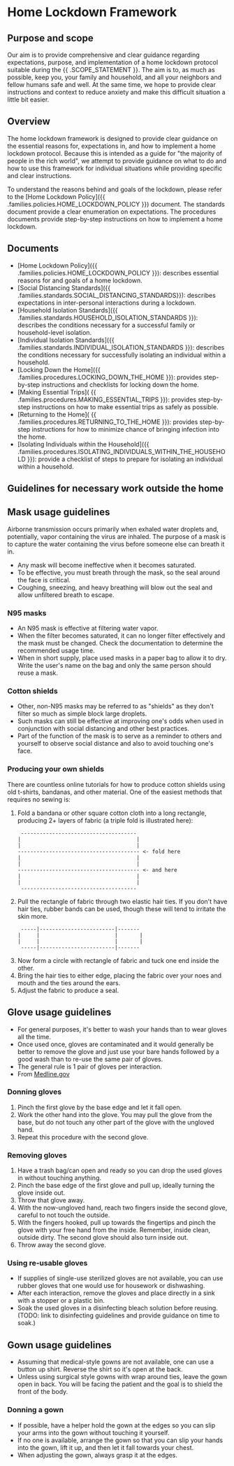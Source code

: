 # Home Lockdown Framework

## Purpose and scope

Our aim is to provide comprehensive and clear guidance regarding expectations, purpose, and implementation of a home lockdown protocol suitable during the {{ .SCOPE_STATEMENT }}. The aim is to, as much as possible, keep you, your family and household, and all your neighbors and fellow humans safe and well. At the same time, we hope to provide clear instructions and context to reduce anxiety and make this difficult situation a little bit easier.

## Overview

The home lockdown framework is designed to provide clear guidance on the essential reasons for, expectations in, and how to implement a home lockdown protocol. Because this is intended as a guide for "the majority of people in the rich world", we attempt to provide guidance on what to do and how to use this framework for individual situations while providing specific and clear instructions.

To understand the reasons behind and goals of the lockdown, please refer to the [Home Lockdown Policy]({{ .families.policies.HOME_LOCKDOWN_POLICY }}) document. The standards document provide a clear enumeration on expectations. The procedures documents provide step-by-step instructions on how to implement a home lockdown.

## Documents

* [Home Lockdown Policy]({{ .families.policies.HOME_LOCKDOWN_POLICY }}): describes essential reasons for and goals of a home lockdown.
* [Social Distancing Standards]({{ .families.standards.SOCIAL_DISTANCING_STANDARDS}}): describes expectations in inter-personal interactions during a lockdown.
* [Household Isolation Standards]({{ .families.standards.HOUSEHOLD_ISOLATION_STANDARDS }}): describes the conditions necessary for a successful family or household-level isolation.
* [Individual Isolation Standards]({{ .families.standards.INDIVIDUAL_ISOLATION_STANDARDS }}): describes the conditions necessary for successfully isolating an individual within a household.
* [Locking Down the Home]({{ .families.procedures.LOCKING_DOWN_THE_HOME }}): provides step-by-step instructions and checklists for locking down the home.
* [Making Essential Trips]( {{ .families.procedures.MAKING_ESSENTIAL_TRIPS }}): provides step-by-step instructions on how to make essential trips as safely as possible.
* [Returning to the Home]( {{ .families.procedures.RETURNING_TO_THE_HOME }}): provides step-by-step instructions for how to minimize chance of bringing infection into the home.
* [Isolating Individuals within the Household]({{ .families.procedures.ISOLATING_INDIVIDUALS_WITHIN_THE_HOUSEHOLD }}): provide a checklist of steps to prepare for isolating an individual within a household.

## Guidelines for necessary work outside the home

## Mask usage guidelines

Airborne transmission occurs primarily when exhaled water droplets and, potentially, vapor containing the virus are inhaled. The purpose of a mask is to capture the water containing the virus before someone else can breath it in.

* Any mask will become ineffective when it becomes saturated.
* To be effective, you must breath through the mask, so the seal around the face is critical.
* Coughing, sneezing, and heavy breathing will blow out the seal and allow unfiltered breath to escape.

### N95 masks

* An N95 mask is effective at filtering water vapor.
* When the filter becomes saturated, it can no longer filter effectively and the mask must be changed. Check the documentation to determine the recommended usage time.
* When in short supply, place used masks in a paper bag to allow it to dry. Write the user's name on the bag and only the same person should reuse a mask.

### Cotton shields

* Other, non-N95 masks may be referred to as "shields" as they don't filter so much as simple block large droplets.
* Such masks can still be effective at improving one's odds when used in conjunction with social distancing and other best practices.
* Part of the function of the mask is to serve as a reminder to others and yourself to observe social distance and also to avoid touching one's face.

### Producing your own shields

There are countless online tutorials for how to produce cotton shields using old t-shirts, bandanas, and other material. One of the easiest methods that requires no sewing is:

1. Fold a bandana or other square cotton cloth into a long rectangle, producing 2+ layers of fabric (a triple fold is illustrated here):
    ```
     -------------------------------------
    |                                     |
    |                                     |
    --------------------------------------- <- fold here
    |                                     |
    |                                     |
    --------------------------------------- <- and here
    |                                     |
    |                                     |
     -------------------------------------
    ```
2. Pull the rectangle of fabric through two elastic hair ties. If you don't have hair ties, rubber bands can be used, though these will tend to irritate the skin more.
    ```
     -----|------------------------|-------
    |     |                        |       |
    |     |                        |       |
     -----|------------------------|-------
    ```
3. Now form a circle with rectangle of fabric and tuck one end inside the other.
4. Bring the hair ties to either edge, placing the fabric over your noes and mouth and the ties around the ears.
5. Adjust the fabric to produce a seal.

## Glove usage guidelines

* For general purposes, it's better to wash your hands than to wear gloves all the time.
* Once used once, gloves are contaminated and it would generally be better to remove the glove and just use your bare hands followed by a good wash than to re-use the same pair of gloves.
* The general rule is 1 pair of gloves per interaction.
* From [Medline.gov](https://medlineplus.gov/ency/patientinstructions/000452.htm)

### Donning gloves

1. Pinch the first glove by the base edge and let it fall open.
2. Work the other hand into the glove. You may pull the glove from the base, but do not touch any other part of the glove with the ungloved hand.
3. Repeat this procedure with the second glove.

### Removing gloves

1. Have a trash bag/can open and ready so you can drop the used gloves in without touching anything.
2. Pinch the base edge of the first glove and pull up, ideally turning the glove inside out.
3. Throw that glove away.
4. With the now-ungloved hand, reach two fingers inside the second glove, careful to not touch the outside.
5. With the fingers hooked, pull up towards the fingertips and pinch the glove with your free hand from the inside. Remember, inside clean, outside dirty. The second glove should also turn inside out.
6. Throw away the second glove.

### Using re-usable gloves

* If supplies of single-use sterilized gloves are not available, you can use rubber gloves that one would use for housework or dishwashing.
* After each interaction, remove the gloves and place directly in a sink with a stopper or a plastic bin.
* Soak the used gloves in a disinfecting bleach solution before reusing. (TODO: link to disinfecting guidelines and provide guidance on time to soak.)

## Gown usage guidelines

* Assuming that medical-style gowns are not available, one can use a button up shirt. Reverse the shirt so it's open at the back.
* Unless using surgical style gowns with wrap around ties, leave the gown open in back. You will be facing the patient and the goal is to shield the front of the body.

### Donning a gown

* If possible, have a helper hold the gown at the edges so you can slip your arms into the gown without touching it yourself.
* If no one is available, arrange the gown so that you can slip your hands into the gown, lift it up, and then let it fall towards your chest.
* When adjusting the gown, always grasp it at the edges.
